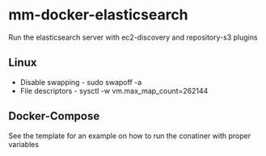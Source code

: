 # mm-docker-elasticsearch
Run the elasticsearch server with ec2-discovery and repository-s3 plugins


## Linux
* Disable swapping - sudo swapoff -a
* File descriptors - sysctl -w vm.max_map_count=262144

## Docker-Compose
See the template for an example on how to run the conatiner with proper variables
